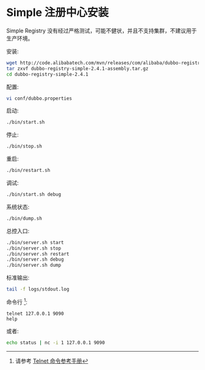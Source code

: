 # Simple 注册中心安装

Simple Registry 没有经过严格测试，可能不健状，并且不支持集群，不建议用于生产环境。

安装:

```sh
wget http://code.alibabatech.com/mvn/releases/com/alibaba/dubbo-registry-simple/2.4.1/dubbo-registry-simple-2.4.1-assembly.tar.gz
tar zxvf dubbo-registry-simple-2.4.1-assembly.tar.gz
cd dubbo-registry-simple-2.4.1
```

配置:

```sh
vi conf/dubbo.properties
```

启动:

```sh
./bin/start.sh
```

停止:

```sh
./bin/stop.sh
```

重启:

```sh
./bin/restart.sh
```

调试:

```sh
./bin/start.sh debug
```

系统状态:

```sh
./bin/dump.sh
```

总控入口:

```sh
./bin/server.sh start
./bin/server.sh stop
./bin/server.sh restart
./bin/server.sh debug
./bin/server.sh dump
```

标准输出:

```sh
tail -f logs/stdout.log
```

命令行 [^1]:

```shell
telnet 127.0.0.1 9090
help
```

或者:

```sh
echo status | nc -i 1 127.0.0.1 9090
```

[^1]: 请参考 [Telnet 命令参考手册](http://dubbo.io/books/dubbo-user-book/references/telnet.html)
